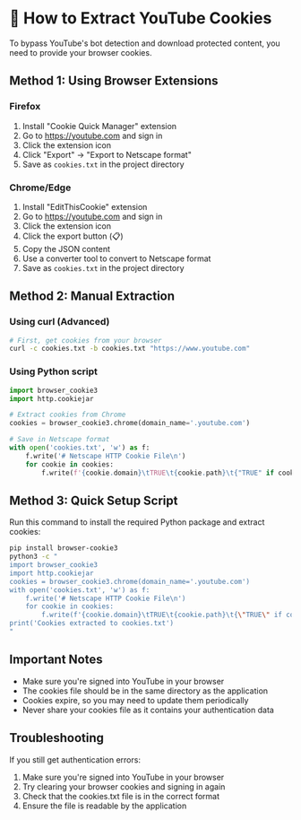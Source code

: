 # 🍪 How to Extract YouTube Cookies

To bypass YouTube's bot detection and download protected content, you need to provide your browser cookies.

## Method 1: Using Browser Extensions

### Firefox
1. Install "Cookie Quick Manager" extension
2. Go to https://youtube.com and sign in
3. Click the extension icon
4. Click "Export" → "Export to Netscape format"
5. Save as `cookies.txt` in the project directory

### Chrome/Edge
1. Install "EditThisCookie" extension
2. Go to https://youtube.com and sign in
3. Click the extension icon
4. Click the export button (📋)
5. Copy the JSON content
6. Use a converter tool to convert to Netscape format
7. Save as `cookies.txt` in the project directory

## Method 2: Manual Extraction

### Using curl (Advanced)
```bash
# First, get cookies from your browser
curl -c cookies.txt -b cookies.txt "https://www.youtube.com"
```

### Using Python script
```python
import browser_cookie3
import http.cookiejar

# Extract cookies from Chrome
cookies = browser_cookie3.chrome(domain_name='.youtube.com')

# Save in Netscape format
with open('cookies.txt', 'w') as f:
    f.write('# Netscape HTTP Cookie File\n')
    for cookie in cookies:
        f.write(f'{cookie.domain}\tTRUE\t{cookie.path}\t{"TRUE" if cookie.secure else "FALSE"}\t{cookie.expires}\t{cookie.name}\t{cookie.value}\n')
```

## Method 3: Quick Setup Script

Run this command to install the required Python package and extract cookies:

```bash
pip install browser-cookie3
python3 -c "
import browser_cookie3
import http.cookiejar
cookies = browser_cookie3.chrome(domain_name='.youtube.com')
with open('cookies.txt', 'w') as f:
    f.write('# Netscape HTTP Cookie File\n')
    for cookie in cookies:
        f.write(f'{cookie.domain}\tTRUE\t{cookie.path}\t{\"TRUE\" if cookie.secure else \"FALSE\"}\t{cookie.expires}\t{cookie.name}\t{cookie.value}\n')
print('Cookies extracted to cookies.txt')
"
```

## Important Notes

- Make sure you're signed into YouTube in your browser
- The cookies file should be in the same directory as the application
- Cookies expire, so you may need to update them periodically
- Never share your cookies file as it contains your authentication data

## Troubleshooting

If you still get authentication errors:
1. Make sure you're signed into YouTube in your browser
2. Try clearing your browser cookies and signing in again
3. Check that the cookies.txt file is in the correct format
4. Ensure the file is readable by the application 